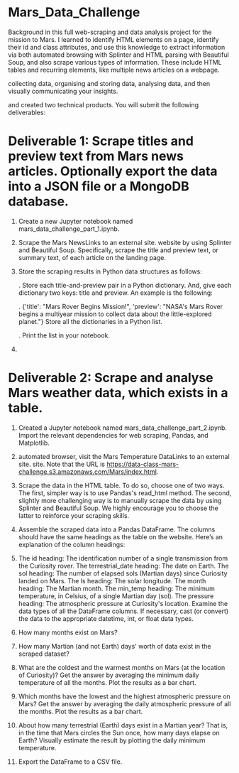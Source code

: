 # Mars_Data_Challenge

Background
in this  full web-scraping and data analysis project for the mission to Mars. I learned to identify HTML elements on a page, identify their id and class attributes, and use this knowledge to extract information via both automated browsing with Splinter and HTML parsing with Beautiful Soup, and also scrape various types of information. These include HTML tables and recurring elements, like multiple news articles on a webpage.

 collecting data, organising and storing data, analysing data, and then visually communicating your insights.

and created two technical products. You will submit the following deliverables:

# Deliverable 1: Scrape titles and preview text from Mars news articles. Optionally export the data into a JSON file or a MongoDB database.

1. Create a new Jupyter notebook named mars_data_challenge_part_1.ipynb.

2. Scrape the Mars NewsLinks to an external site. website by using Splinter and Beautiful Soup. Specifically, scrape the title and preview text, or summary text, of each article on the landing page.

3. Store the scraping results in Python data structures as follows:

   . Store each title-and-preview pair in a Python dictionary. And, give each dictionary two keys: title and preview. An example is the following:

   . {'title': "Mars Rover Begins Mission!", 
      'preview': "NASA's Mars Rover begins a multiyear mission to collect data about the little-explored planet."}
       Store all the dictionaries in a Python list.

    . Print the list in your notebook.
4. 


# Deliverable 2: Scrape and analyse Mars weather data, which exists in a table.

1. Created  a Jupyter notebook named mars_data_challenge_part_2.ipynb. Import the relevant dependencies for web scraping, Pandas, and Matplotlib.

2. automated browser, visit the Mars Temperature DataLinks to an external site. site. Note that the URL is https://data-class-mars-challenge.s3.amazonaws.com/Mars/index.html.

3. Scrape the data in the HTML table. To do so, choose one of two ways. The first, simpler way is to use Pandas's read_html method. The second, slightly more challenging way is to manually scrape the data by using Splinter and Beautiful Soup. We highly encourage you to choose the latter to reinforce your scraping skills.

4. Assemble the scraped data into a Pandas DataFrame. The columns should have the same headings as the table on the website. Here’s an explanation of the column headings:

5. The id heading: The identification number of a single transmission from the Curiosity rover.
The terrestrial_date heading: The date on Earth.
The sol heading: The number of elapsed sols (Martian days) since Curiosity landed on Mars.
The ls heading: The solar longitude.
The month heading: The Martian month.
The min_temp heading: The minimum temperature, in Celsius, of a single Martian day (sol).
The pressure heading: The atmospheric pressure at Curiosity's location.
Examine the data types of all the DataFrame columns. If necessary, cast (or convert) the data to the appropriate datetime, int, or float data types.

6. How many months exist on Mars?

7. How many Martian (and not Earth) days' worth of data exist in the scraped dataset?

8. What are the coldest and the warmest months on Mars (at the location of Curiosity)? Get the answer by averaging the minimum daily temperature of all the months. Plot the results as a bar chart.

9. Which months have the lowest and the highest atmospheric pressure on Mars? Get the answer by averaging the daily atmospheric pressure of all the months. Plot the results as a bar chart.
10. About how many terrestrial (Earth) days exist in a Martian year? That is, in the time that Mars circles the Sun once, how many days elapse on Earth? Visually estimate the result by plotting the daily minimum temperature.

11. Export the DataFrame to a CSV file.




